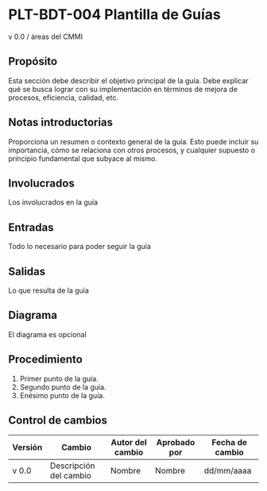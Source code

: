 # PLT-BDT-004 Plantilla de Guías

v 0.0 / áreas del CMMI

## Propósito

Esta sección debe describir el objetivo principal de la guía. Debe explicar qué se busca lograr con su implementación en términos de mejora de procesos, eficiencia, calidad, etc.

## Notas introductorias

Proporciona un resumen o contexto general de la guía. Esto puede incluir su importancia, cómo se relaciona con otros procesos, y cualquier supuesto o principio fundamental que subyace al mismo.

## Involucrados

Los involucrados en la guía

## Entradas

Todo lo necesario para poder seguir la guía

## Salidas

Lo que resulta de la guía

## Diagrama

El diagrama es opcional

## Procedimiento

1. Primer punto de la guía.
2. Segundo punto de la guía.
3. Enésimo punto de la guía.

## Control de cambios

| Versión | Cambio                 | Autor del cambio | Aprobado por | Fecha de cambio |
| ------- | ---------------------- | ---------------- | ------------ | --------------- |
| v 0.0 | Descripción del cambio | Nombre           | Nombre       | dd/mm/aaaa      |
